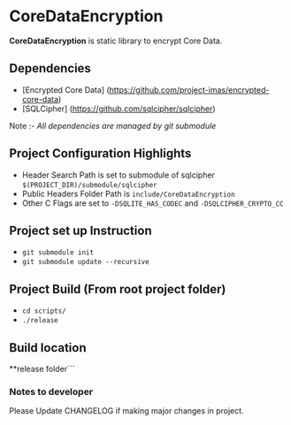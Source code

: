 # CoreDataEncryption
**CoreDataEncryption** is static library to encrypt Core Data.

## Dependencies
* [Encrypted Core Data] (https://github.com/project-imas/encrypted-core-data)
* [SQLCipher] (https://github.com/sqlcipher/sqlcipher)

Note :- *All dependencies are managed by git submodule*

## Project Configuration Highlights
* Header Search Path is set to submodule of sqlcipher ```$(PROJECT_DIR)/submodule/sqlcipher```
* Public Headers Folder Path is ```include/CoreDataEncryption```
* Other C Flags are set to ```-DSQLITE_HAS_CODEC``` and ```-DSQLCIPHER_CRYPTO_CC```

## Project set up Instruction
* ```git submodule init```
* ```git submodule update --recursive```

## Project Build (From root project folder)
* ```cd scripts/```
* ```./release```

## Build location
**release folder```

### Notes to developer
Please Update CHANGELOG if making major changes in project.
